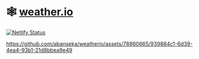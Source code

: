 # 🕸 [weather.io](https://wio.netlify.app)

[![Netlify Status](https://api.netlify.com/api/v1/badges/886f218a-fa03-4331-b636-87f711223c3c/deploy-status)](https://app.netlify.com/sites/wio/deploys)

https://github.com/abanseka/weatherio/assets/78860665/939884c1-6d39-4ea4-93b1-21d8bbea9e49

